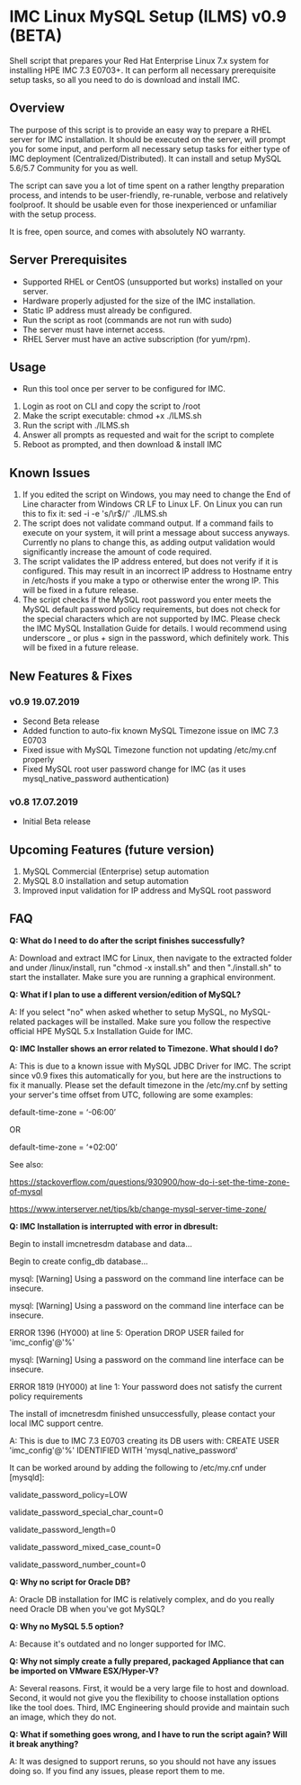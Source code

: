 # IMC Linux MySQL Setup (ILMS) v0.9 (BETA)
Shell script that prepares your Red Hat Enterprise Linux 7.x system for installing HPE IMC 7.3 E0703+. It can perform all necessary prerequisite setup tasks, so all you need to do is download and install IMC.

## Overview
The purpose of this script is to provide an easy way to prepare a RHEL server for IMC installation. It should be executed on the server, will prompt you for some input, and perform all necessary setup tasks for either type of IMC deployment (Centralized/Distributed). It can install and setup MySQL 5.6/5.7 Community for you as well.

The script can save you a lot of time spent on a rather lengthy preparation process, and intends to be user-friendly, re-runable, verbose and relatively foolproof. It should be usable even for those inexperienced or unfamiliar with the setup process.

It is free, open source, and comes with absolutely NO warranty.

## Server Prerequisites
  * Supported RHEL or CentOS (unsupported but works) installed on your server.
  * Hardware properly adjusted for the size of the IMC installation.
  * Static IP address must already be configured.
  * Run the script as root (commands are not run with sudo)
  * The server must have internet access.
  * RHEL Server must have an active subscription (for yum/rpm).
  
## Usage
  * Run this tool once per server to be configured for IMC.
  1) Login as root on CLI and copy the script to /root
  2) Make the script executable: chmod +x ./ILMS.sh
  3) Run the script with ./ILMS.sh
  4) Answer all prompts as requested and wait for the script to complete
  5) Reboot as prompted, and then download & install IMC

## Known Issues

1) If you edited the script on Windows, you may need to change the End of Line character from Windows CR LF to Linux LF. On Linux you can run this to fix it: sed -i -e 's/\r$//' ./ILMS.sh
2) The script does not validate command output. If a command fails to execute on your system, it will print a message about success anyways. Currently no plans to change this, as adding output validation would significantly increase the amount of code required.
3) The script validates the IP address entered, but does not verify if it is configured. This may result in an incorrect IP address to Hostname entry in /etc/hosts if you make a typo or otherwise enter the wrong IP. This will be fixed in a future release.
4) The script checks if the MySQL root password you enter meets the MySQL default password policy requirements, but does not check for the special characters which are not supported by IMC. Please check the IMC MySQL Installation Guide for details. I would recommend using underscore _ or plus + sign in the password, which definitely work. This will be fixed in a future release.

## New Features & Fixes

### v0.9 19.07.2019
* Second Beta release
* Added function to auto-fix known MySQL Timezone issue on IMC 7.3 E0703
* Fixed issue with MySQL Timezone function not updating /etc/my.cnf properly
* Fixed MySQL root user password change for IMC (as it uses mysql_native_password authentication)

### v0.8 17.07.2019
* Initial Beta release

## Upcoming Features (future version)

1) MySQL Commercial (Enterprise) setup automation
2) MySQL 8.0 installation and setup automation
3) Improved input validation for IP address and MySQL root password

## FAQ
  **Q: What do I need to do after the script finishes successfully?**
  
  A: Download and extract IMC for Linux, then navigate to the extracted folder and under /linux/install, run "chmod -x install.sh" and then "./install.sh" to start the installater. Make sure you are running a graphical environment.
  
  **Q: What if I plan to use a different version/edition of MySQL?**
  
  A: If you select "no" when asked whether to setup MySQL, no MySQL-related packages will be installed. Make sure you follow the respective official HPE MySQL 5.x Installation Guide for IMC.
  
  **Q: IMC Installer shows an error related to Timezone. What should I do?**
  
  A: This is due to a known issue with MySQL JDBC Driver for IMC. The script since v0.9 fixes this automatically for you, but here are the instructions to fix it manually. Please set the default timezone in the /etc/my.cnf by setting your server's time offset from UTC, following are some examples:
  
default-time-zone = ‘-06:00’

OR

default-time-zone = ‘+02:00’

See also:

https://stackoverflow.com/questions/930900/how-do-i-set-the-time-zone-of-mysql

https://www.interserver.net/tips/kb/change-mysql-server-time-zone/

  **Q: IMC Installation is interrupted with error in dbresult:**

Begin to install imcnetresdm database and data...

Begin to create config_db database...

mysql: [Warning] Using a password on the command line interface can be insecure.

mysql: [Warning] Using a password on the command line interface can be insecure.

ERROR 1396 (HY000) at line 5: Operation DROP USER failed for 'imc_config'@'%'

mysql: [Warning] Using a password on the command line interface can be insecure.

ERROR 1819 (HY000) at line 1: Your password does not satisfy the current policy requirements

The install of imcnetresdm finished unsuccessfully, please contact your local IMC support centre.

  A: This is due to IMC 7.3 E0703 creating its DB users with: CREATE USER 'imc_config'@'%' IDENTIFIED WITH 'mysql_native_password'
  
  It can be worked around by adding the following to /etc/my.cnf under [mysqld]:
  
validate_password_policy=LOW

validate_password_special_char_count=0

validate_password_length=0

validate_password_mixed_case_count=0

validate_password_number_count=0

  **Q: Why no script for Oracle DB?**
  
  A: Oracle DB installation for IMC is relatively complex, and do you really need Oracle DB when you've got MySQL?
 
  **Q: Why no MySQL 5.5 option?**
  
  A: Because it's outdated and no longer supported for IMC.
  
  **Q: Why not simply create a fully prepared, packaged Appliance that can be imported on VMware ESX/Hyper-V?**
  
  A: Several reasons. First, it would be a very large file to host and download. Second, it would not give you the flexibility to choose installation options like the tool does. Third, IMC Engineering should provide and maintain such an image, which they do not.
  
  **Q: What if something goes wrong, and I have to run the script again? Will it break anything?**
  
  A: It was designed to support reruns, so you should not have any issues doing so. If you find any issues, please report them to me.
